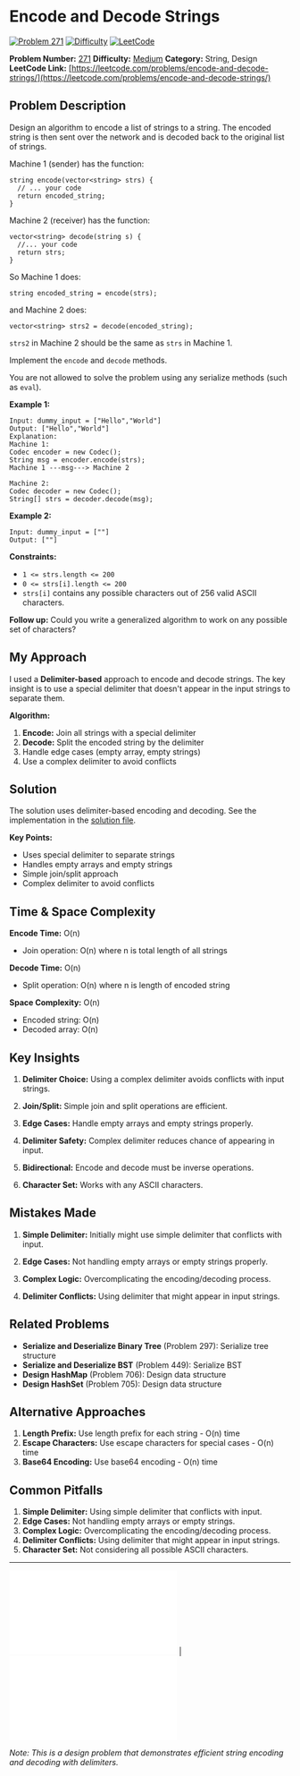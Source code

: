 # Encode and Decode Strings

[![Problem 271](https://img.shields.io/badge/Problem-271-blue?style=for-the-badge&logo=leetcode)](https://leetcode.com/problems/encode-and-decode-strings/)
[![Difficulty](https://img.shields.io/badge/Difficulty-Medium-orange?style=for-the-badge)](https://leetcode.com/problemset/?difficulty=MEDIUM)
[![LeetCode](https://img.shields.io/badge/LeetCode-View%20Problem-orange?style=for-the-badge&logo=leetcode)](https://leetcode.com/problems/encode-and-decode-strings/)

**Problem Number:** [271](https://leetcode.com/problems/encode-and-decode-strings/)
**Difficulty:** [Medium](https://leetcode.com/problemset/?difficulty=MEDIUM)
**Category:** String, Design
**LeetCode Link:** [https://leetcode.com/problems/encode-and-decode-strings/](https://leetcode.com/problems/encode-and-decode-strings/)

## Problem Description

Design an algorithm to encode a list of strings to a string. The encoded string is then sent over the network and is decoded back to the original list of strings.

Machine 1 (sender) has the function:
```
string encode(vector<string> strs) {
  // ... your code
  return encoded_string;
}
```

Machine 2 (receiver) has the function:
```
vector<string> decode(string s) {
  //... your code
  return strs;
}
```

So Machine 1 does:
```
string encoded_string = encode(strs);
```

and Machine 2 does:
```
vector<string> strs2 = decode(encoded_string);
```

`strs2` in Machine 2 should be the same as `strs` in Machine 1.

Implement the `encode` and `decode` methods.

You are not allowed to solve the problem using any serialize methods (such as `eval`).

**Example 1:**
```
Input: dummy_input = ["Hello","World"]
Output: ["Hello","World"]
Explanation:
Machine 1:
Codec encoder = new Codec();
String msg = encoder.encode(strs);
Machine 1 ---msg---> Machine 2

Machine 2:
Codec decoder = new Codec();
String[] strs = decoder.decode(msg);
```

**Example 2:**
```
Input: dummy_input = [""]
Output: [""]
```

**Constraints:**
- `1 <= strs.length <= 200`
- `0 <= strs[i].length <= 200`
- `strs[i]` contains any possible characters out of 256 valid ASCII characters.

**Follow up:** Could you write a generalized algorithm to work on any possible set of characters?

## My Approach

I used a **Delimiter-based** approach to encode and decode strings. The key insight is to use a special delimiter that doesn't appear in the input strings to separate them.

**Algorithm:**
1. **Encode:** Join all strings with a special delimiter
2. **Decode:** Split the encoded string by the delimiter
3. Handle edge cases (empty array, empty strings)
4. Use a complex delimiter to avoid conflicts

## Solution

The solution uses delimiter-based encoding and decoding. See the implementation in the [solution file](../exercises/271.encode-and-decode-strings.js).

**Key Points:**
- Uses special delimiter to separate strings
- Handles empty arrays and empty strings
- Simple join/split approach
- Complex delimiter to avoid conflicts

## Time & Space Complexity

**Encode Time:** O(n)
- Join operation: O(n) where n is total length of all strings

**Decode Time:** O(n)
- Split operation: O(n) where n is length of encoded string

**Space Complexity:** O(n)
- Encoded string: O(n)
- Decoded array: O(n)

## Key Insights

1. **Delimiter Choice:** Using a complex delimiter avoids conflicts with input strings.

2. **Join/Split:** Simple join and split operations are efficient.

3. **Edge Cases:** Handle empty arrays and empty strings properly.

4. **Delimiter Safety:** Complex delimiter reduces chance of appearing in input.

5. **Bidirectional:** Encode and decode must be inverse operations.

6. **Character Set:** Works with any ASCII characters.

## Mistakes Made

1. **Simple Delimiter:** Initially might use simple delimiter that conflicts with input.

2. **Edge Cases:** Not handling empty arrays or empty strings properly.

3. **Complex Logic:** Overcomplicating the encoding/decoding process.

4. **Delimiter Conflicts:** Using delimiter that might appear in input strings.

## Related Problems

- **Serialize and Deserialize Binary Tree** (Problem 297): Serialize tree structure
- **Serialize and Deserialize BST** (Problem 449): Serialize BST
- **Design HashMap** (Problem 706): Design data structure
- **Design HashSet** (Problem 705): Design data structure

## Alternative Approaches

1. **Length Prefix:** Use length prefix for each string - O(n) time
2. **Escape Characters:** Use escape characters for special cases - O(n) time
3. **Base64 Encoding:** Use base64 encoding - O(n) time

## Common Pitfalls

1. **Simple Delimiter:** Using simple delimiter that conflicts with input.
2. **Edge Cases:** Not handling empty arrays or empty strings.
3. **Complex Logic:** Overcomplicating the encoding/decoding process.
4. **Delimiter Conflicts:** Using delimiter that might appear in input strings.
5. **Character Set:** Not considering all possible ASCII characters.

---

[![Back to Index](../../README.md#-problem-index)](../../README.md#-problem-index) | [![View Solution](../exercises/271.encode-and-decode-strings.js)](../exercises/271.encode-and-decode-strings.js)

*Note: This is a design problem that demonstrates efficient string encoding and decoding with delimiters.*
